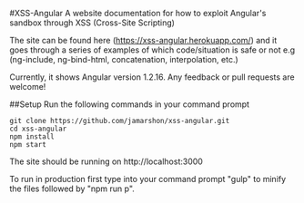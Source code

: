#XSS-Angular
A website documentation for how to exploit Angular's sandbox through XSS (Cross-Site Scripting)

The site can be found here (https://xss-angular.herokuapp.com/) and it goes through a series of 
examples of which code/situation is safe or not e.g (ng-include, ng-bind-html, concatenation, 
interpolation, etc.)

Currently, it shows Angular version 1.2.16. Any feedback or pull requests are welcome!

##Setup
Run the following commands in your command prompt

```
git clone https://github.com/jamarshon/xss-angular.git
cd xss-angular
npm install
npm start
```

The site should be running on http://localhost:3000

To run in production first type into your command prompt "gulp" to minify the files
followed by "npm run p".